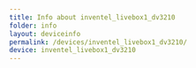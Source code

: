 ```yaml
---
title: Info about inventel_livebox1_dv3210
folder: info
layout: deviceinfo
permalink: /devices/inventel_livebox1_dv3210/
device: inventel_livebox1_dv3210
---
```

